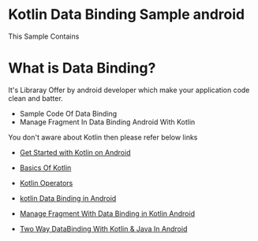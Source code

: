 # Kotlin Data Binding Sample android

This Sample Contains 

# What is Data Binding?

It's Libraray Offer by android developer which make your application code clean and batter.

* Sample Code Of Data Binding
* Manage Fragment In Data Binding Android With Kotlin 

You don't aware about Kotlin then please refer below links

* [Get Started with Kotlin on Android ](https://androidteachers.com/kotlin-for-android/get-started-kotlin-android/)

* [Basics Of Kotlin ](https://androidteachers.com/kotlin-for-android/basics-kotlin-class-interface-inheritance-objects/)

* [Kotlin Operators ](https://androidteachers.com/kotlin-for-android/kotlin-operators/)

* [kotlin Data Binding in Android ](https://androidteachers.com/kotlin-for-android/kotlin-data-binding-in-android/)

* [Manage Fragment With Data Binding in Kotlin Android ](https://androidteachers.com/kotlin-for-android/manage-fragment-data-binding-kotlin/)

* [Two Way DataBinding With Kotlin & Java In Android ](https://androidteachers.com/kotlin-for-android/two-way-databinding-with-kotlin-java-in-android/)